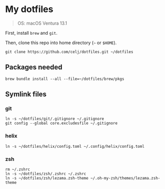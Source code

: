 # My dotfiles

> OS: macOS Ventura 13.1

First, install `brew` and `git`.

Then, clone this repo into home directory (`~` or `$HOME`).

```shell
git clone https://github.com/celj/dotfiles.git ~/dotfiles
```

## Packages needed

```shell
brew bundle install --all --file=~/dotfiles/brew/pkgs
```

## Symlink files

### git

```shell
ln -s ~/dotfiles/git/.gitignore ~/.gitignore
git config --global core.excludesfile ~/.gitignore
```

### helix

```shell
ln -s ~/dotfiles/helix/config.toml ~/.config/helix/config.toml
```

### zsh

```shell
rm ~/.zshrc
ln -s ~/dotfiles/zsh/.zshrc ~/.zshrc
ln -s ~/dotfiles/zsh/lezama.zsh-theme ~/.oh-my-zsh/themes/lezama.zsh-theme
```
